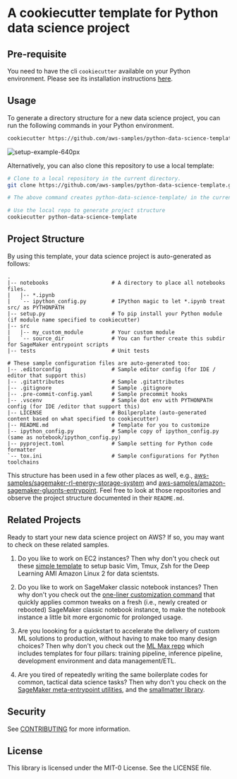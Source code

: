 # A cookiecutter template for Python data science project

## Pre-requisite

You need to have the cli `cookiecutter` available on your Python environment.
Please see its installation instructions
[here](https://cookiecutter.readthedocs.io/en/latest/installation.html).

## Usage

To generate a directory structure for a new data science project, you can run
the following commands in your Python environment.

```bash
cookiecutter https://github.com/aws-samples/python-data-science-template
```

![setup-example-640px](https://user-images.githubusercontent.com/6405428/130512903-38e4fc96-e5b5-44f5-a4bd-4b4d4c6b3681.gif)

Alternatively, you can also clone this repository to use a local template:

```bash
# Clone to a local repository in the current directory.
git clone https://github.com/aws-samples/python-data-science-template.git

# The above command creates python-data-science-template/ in the current dir.

# Use the local repo to generate project structure
cookiecutter python-data-science-template
```

## Project Structure

By using this template, your data science project is auto-generated as follows:

```
.
|-- notebooks                    # A directory to place all notebooks files.
|   |-- *.ipynb
|   `-- ipython_config.py        # IPython magic to let *.ipynb treat src/ as PYTHONPATH
|-- setup.py                     # To pip install your Python module (if module name specified to cookiecutter)
|-- src
|   |-- my_custom_module         # Your custom module
|   `-- source_dir               # You can further create this subdir for SageMaker entrypoint scripts
|-- tests                        # Unit tests

# These sample configuration files are auto-generated too:
|-- .editorconfig                # Sample editor config (for IDE / editor that support this)
|-- .gitattributes               # Sample .gitattributes
|-- .gitignore                   # Sample .gitignore
|-- .pre-commit-config.yaml      # Sample precommit hooks
|-- .vscenv                      # Sample dot env with PYTHONPATH config (for IDE /editor that support this)
|-- LICENSE                      # Boilperplate (auto-generated content based on what specified to cookiecutter)
|-- README.md                    # Template for you to customize
|-- ipython_config.py            # Sample copy of ipython_config.py (same as notebook/ipython_config.py)
|-- pyproject.toml               # Sample setting for Python code formatter
`-- tox.ini                      # Sample configurations for Python toolchains
```

This structure has been used in a few other places as well, e.g.,
[aws-samples/sagemaker-rl-energy-storage-system](https://github.com/aws-samples/sagemaker-rl-energy-storage-system)
and [aws-samples/amazon-sagemaker-gluonts-entrypoint](https://github.com/aws-samples/amazon-sagemaker-gluonts-entrypoint).
Feel free to look at those repositories and observe the project structure
documented in their `README.md`.

## Related Projects

Ready to start your new data science project on AWS? If so, you may want to
check on these related samples.

1. Do you like to work on EC2 instances? Then why don't you check out these
   [simple template](https://github.com/aws-samples/ec2-data-science-vim-tmux-zsh/)
   to setup basic Vim, Tmux, Zsh for the Deep Learning AMI Amazon Linux 2 for
   data scientsts.

2. Do you like to work on SageMaker classic notebook instances? Then why don't you check out the
   [one-liner customization command](https://github.com/aws-samples/amazon-sagemaker-notebook-instance-customization)
   that quickly applies common tweaks on a fresh (i.e., newly created or
   rebooted) SageMaker classic notebook instance, to make the notebook instance
   a little bit more ergonomic for prolonged usage.

3. Are you loooking for a quickstart to accelerate the delivery of custom ML
   solutions to production, without having to make too many design choices? Then
   why don't you check out the [ML Max repo](https://github.com/awslabs/mlmax/)
   which includes templates for four pillars: training pipeline, inference
   pipeline, development environment and data management/ETL.

4. Are you tired of repeatedly writing the same boilerplate codes for common,
   tactical data science tasks? Then why don't you check on the
   [SageMaker meta-entrypoint utilities](https://github.com/aws-samples/amazon-sagemaker-entrypoint-utilities),
   and the [smallmatter library](https://github.com/aws-samples/smallmatter-package).

## Security

See [CONTRIBUTING](CONTRIBUTING.md#security-issue-notifications) for more information.

## License

This library is licensed under the MIT-0 License. See the LICENSE file.
